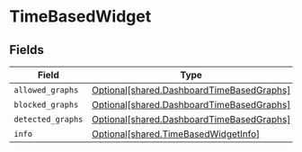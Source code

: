 # TimeBasedWidget


## Fields

| Field                                                                                        | Type                                                                                         | Required                                                                                     | Description                                                                                  |
| -------------------------------------------------------------------------------------------- | -------------------------------------------------------------------------------------------- | -------------------------------------------------------------------------------------------- | -------------------------------------------------------------------------------------------- |
| `allowed_graphs`                                                                             | [Optional[shared.DashboardTimeBasedGraphs]](../../models/shared/dashboardtimebasedgraphs.md) | :heavy_minus_sign:                                                                           | N/A                                                                                          |
| `blocked_graphs`                                                                             | [Optional[shared.DashboardTimeBasedGraphs]](../../models/shared/dashboardtimebasedgraphs.md) | :heavy_minus_sign:                                                                           | N/A                                                                                          |
| `detected_graphs`                                                                            | [Optional[shared.DashboardTimeBasedGraphs]](../../models/shared/dashboardtimebasedgraphs.md) | :heavy_minus_sign:                                                                           | N/A                                                                                          |
| `info`                                                                                       | [Optional[shared.TimeBasedWidgetInfo]](../../models/shared/timebasedwidgetinfo.md)           | :heavy_minus_sign:                                                                           | N/A                                                                                          |